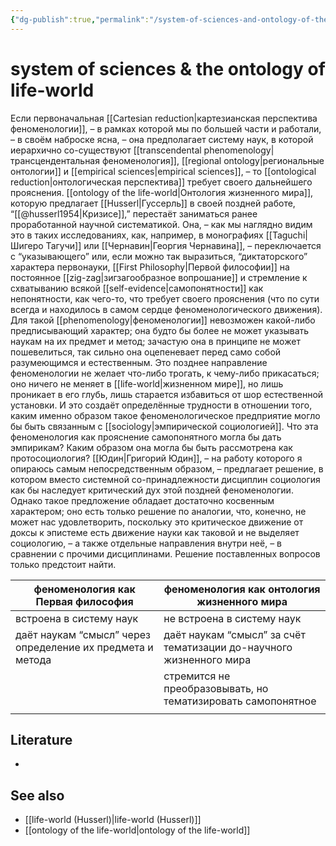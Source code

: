 ```yaml
---
{"dg-publish":true,"permalink":"/system-of-sciences-and-ontology-of-the-life-world/","dgHomeLink":false,"dgPassFrontmatter":false}
---
```


# system of sciences & the ontology of life-world
Если первоначальная [[Cartesian reduction|картезианская перспектива феноменологии]], – в рамках которой мы по большей части и работали, – в своём наброске ясна, – она предполагает систему наук, в которой иерархично со-существуют [[transcendental phenomenology|трансцендентальная феноменология]], [[regional ontology|региональные онтологии]] и [[empirical sciences|empirical sciences]], – то [[ontological reduction|онтологическая перспектива]] требует своего дальнейшего прояснения. [[ontology of the life-world|Онтология жизненного мира]], которую предлагает [[Husserl|Гуссерль]] в своей поздней работе, “[[@husserl1954|Кризисе]],” перестаёт заниматься ранее проработанной научной систематикой. Она, – как мы наглядно видим это в таких исследованиях, как, например, в монографиях [[Taguchi|Шигеро Тагучи]] или [[Чернавин|Георгия Чернавина]],  – переключается с “указывающего” или, если можно так выразиться, “диктаторского” характера первонауки, [[First Philosophy|Первой философии]] на постоянное [[zig-zag|зигзагообразное вопрошание]] и стремление к схватыванию всякой [[self-evidence|самопонятности]] как непонятности, как чего-то, что требует своего прояснения (что по сути всегда и находилось в самом сердце феноменологического движения).  Для такой [[phenomenology|феноменологии]] невозможен какой-либо предписывающий характер; она будто бы более не может указывать наукам на их предмет и метод; зачастую она в принципе не может пошевелиться, так сильно она оцепеневает перед само собой разумеющимся и естественным. Это позднее направление феноменологии не желает что-либо трогать, к чему-либо прикасаться; оно ничего не меняет в [[life-world|жизненном мире]], но лишь проникает в его глубь, лишь старается избавиться от шор естественной установки. И это создаёт определённые трудности в отношении того, каким именно образом такое феноменологическое предприятие могло бы быть связанным с [[sociology|эмпирической социологией]]. Что эта феноменология как прояснение самопонятного могла бы дать эмпирикам? Каким образом она могла бы быть рассмотрена как протосоциология? [[Юдин|Григорий Юдин]], – на работу которого я опираюсь самым непосредственным образом, – предлагает решение, в котором вместо системной со-принадлежности дисциплин социология как бы наследует критический дух этой поздней феноменологии. Однако такое предложение обладает достаточно косвенным характером; оно есть только решение по аналогии, что, конечно, не может нас удовлетворить, поскольку это критическое движение от доксы к эпистеме есть движение науки как таковой и не выделяет социологию, – а также отдельные направления внутри неё, – в сравнении с прочими дисциплинами. Решение поставленных вопросов только предстоит найти.

| феноменология как Первая философия                         | феноменология как онтология жизненного мира                         |
| ---------------------------------------------------------- | ------------------------------------------------------------------- |
| встроена в систему наук                                    | не встроена в систему наук                                          |
| даёт наукам “смысл” через определение их предмета и метода | даёт наукам “смысл” за счёт тематизации до-научного жизненного мира |
|                                                            | стремится не преобразовывать, но тематизировать самопонятное        |
|                                                            |                                                                     |


## Literature
- 


## See also
- [[life-world (Husserl)|life-world (Husserl)]]
- [[ontology of the life-world|ontology of the life-world]]